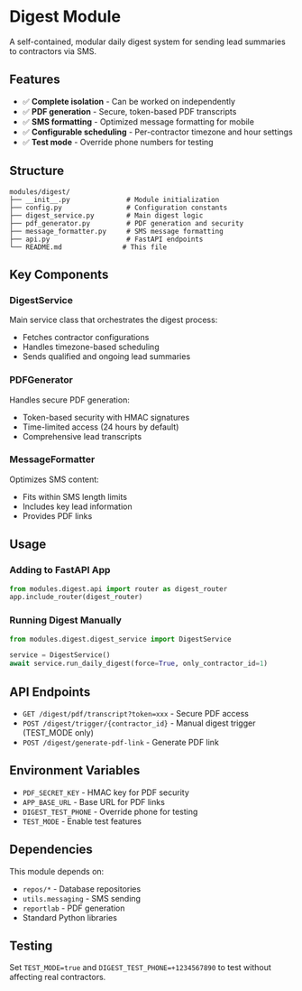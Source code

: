 
# Digest Module

A self-contained, modular daily digest system for sending lead summaries to contractors via SMS.

## Features

- ✅ **Complete isolation** - Can be worked on independently
- ✅ **PDF generation** - Secure, token-based PDF transcripts
- ✅ **SMS formatting** - Optimized message formatting for mobile
- ✅ **Configurable scheduling** - Per-contractor timezone and hour settings
- ✅ **Test mode** - Override phone numbers for testing

## Structure

```
modules/digest/
├── __init__.py              # Module initialization
├── config.py                # Configuration constants
├── digest_service.py        # Main digest logic
├── pdf_generator.py         # PDF generation and security
├── message_formatter.py     # SMS message formatting
├── api.py                   # FastAPI endpoints
└── README.md               # This file
```

## Key Components

### DigestService
Main service class that orchestrates the digest process:
- Fetches contractor configurations
- Handles timezone-based scheduling
- Sends qualified and ongoing lead summaries

### PDFGenerator  
Handles secure PDF generation:
- Token-based security with HMAC signatures
- Time-limited access (24 hours by default)
- Comprehensive lead transcripts

### MessageFormatter
Optimizes SMS content:
- Fits within SMS length limits
- Includes key lead information
- Provides PDF links

## Usage

### Adding to FastAPI App
```python
from modules.digest.api import router as digest_router
app.include_router(digest_router)
```

### Running Digest Manually
```python
from modules.digest.digest_service import DigestService

service = DigestService()
await service.run_daily_digest(force=True, only_contractor_id=1)
```

## API Endpoints

- `GET /digest/pdf/transcript?token=xxx` - Secure PDF access
- `POST /digest/trigger/{contractor_id}` - Manual digest trigger (TEST_MODE only)
- `POST /digest/generate-pdf-link` - Generate PDF link

## Environment Variables

- `PDF_SECRET_KEY` - HMAC key for PDF security
- `APP_BASE_URL` - Base URL for PDF links  
- `DIGEST_TEST_PHONE` - Override phone for testing
- `TEST_MODE` - Enable test features

## Dependencies

This module depends on:
- `repos/*` - Database repositories
- `utils.messaging` - SMS sending
- `reportlab` - PDF generation
- Standard Python libraries

## Testing

Set `TEST_MODE=true` and `DIGEST_TEST_PHONE=+1234567890` to test without affecting real contractors.
